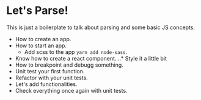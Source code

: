 # Let's Parse!

This is just a boilerplate to talk about parsing and some basic JS concepts.

-   How to create an app.
-   How to start an app.
	-  Add scss to the app  `yarn add node-sass`.
-   Know how to create a react component. ..* Style it a little bit
-   How to breakpoint and debugg something.
-   Unit test your first function.
-   Refactor with your unit tests.
-   Let's add functionalities.
-   Check everything once again with unit tests.
